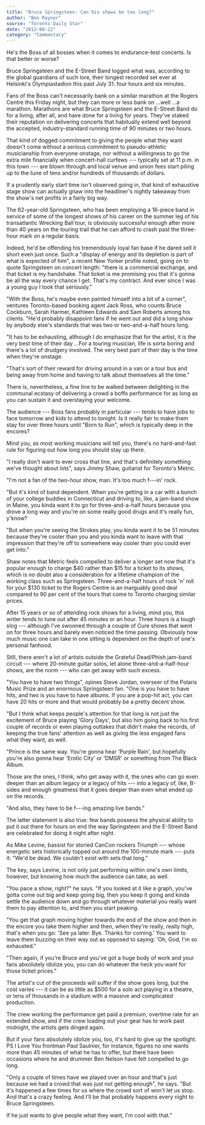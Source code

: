 ```yaml
---
title: "Bruce Springsteen: Can his shows be too long?"
author: "Ben Rayner"
source: "Toronto Daily Star"
date: "2012-08-22"
category: "Commentary"
---
```


He's the Boss of all bosses when it comes to endurance-test concerts. Is that better or worse?

Bruce Springsteen and the E-Street Band logged what was, according to the global guardians of such lore, their longest recorded set ever at Helsinki's Olympiastadion this past July 31: four hours and six minutes.

Fans of the Boss can't necessarily bank on a similar marathon at the Rogers Centre this Friday night, but they can more or less bank on ...well ...a marathon. Marathons are what Bruce Springsteen and the E-Street Band do for a living, after all, and have done for a living for years. They've staked their reputation on delivering concerts that habitually extend well beyond the accepted, industry-standard running time of 90 minutes or two hours.

That kind of dogged commitment to giving the people what they want doesn't come without a serious commitment to pseudo-athletic musicianship from everyone onstage, nor without a willingness to go the extra mile financially when concert-hall curfews --- typically set at 11 p.m. in this town --- are blown through and local venue and union fees start piling up to the tune of tens and/or hundreds of thousands of dollars.

If a prudently early start time isn't observed going in, that kind of exhaustive stage show can actually gnaw into the headliner's nightly takeaway from the show's net profits in a fairly big way.

The 62-year-old Springsteen, who has been employing a 16-piece band in service of some of the longest shows of his career on the summer leg of his transatlantic Wrecking Ball tour, is obviously successful enough after more than 40 years on the touring trail that he can afford to crash past the three- hour mark on a regular basis.

Indeed, he'd be offending his tremendously loyal fan base if he dared sell it short even just once. Such a "display of energy and its depletion is part of what is expected of him", a recent New Yorker profile noted, going on to quote Springsteen on concert length: "there is a commercial exchange, and that ticket is my handshake. That ticket is me promising you that it's gonna be all the way every chance I get. That's my contract. And ever since I was a young guy I took that seriously."

"With the Boss, he's maybe even painted himself into a bit of a corner", ventures Toronto-based booking agent Jack Ross, who counts Bruce Cockburn, Sarah Harmer, Kathleen Edwards and Sam Roberts among his clients. "He'd probably disappoint fans if he went out and did a long show by anybody else's standards that was two or two-and-a-half hours long.

"It has to be exhausting, although I do emphasize that for the artist, it is the very best time of their day ...For a touring musician, life is sorta boring and there's a lot of drudgery involved. The very best part of their day is the time when they're onstage.

"That's sort of their reward for driving around in a van or a tour bus and being away from home and having to talk about themselves all the time."

There is, nevertheless, a fine line to be walked between delighting in the communal ecstasy of delivering a crowd a boffo performance for as long as you can sustain it and overstaying your welcome.

The audience --- Boss fans probably in particular --- tends to have jobs to face tomorrow and kids to attend to tonight. Is it really fair to make them stay for over three hours until "Born to Run", which is typically deep in the encores?

Mind you, as most working musicians will tell you, there's no hard-and-fast rule for figuring out how long you should stay up there.

"I really don't want to ever cross that line, and that's definitely something we've thought about lots", says Jimmy Shaw, guitarist for Toronto's Metric.

"I'm not a fan of the two-hour show, man. It's too much f---in' rock.

"But it's kind of band dependent. When you're getting in a car with a bunch of your college buddies in Connecticut and driving to, like, a jam-band show in Maine, you kinda want it to go for three-and-a-half hours because you drove a long way and you're on some really good drugs and it's really fun, y'know?

"But when you're seeing the Strokes play, you kinda want it to be 51 minutes because they're cooler than you and you kinda want to leave with that impression that they're off to somewhere way cooler than you could ever get into."

Shaw notes that Metric feels compelled to deliver a longer set now that it's popular enough to charge $40 rather than $15 for a ticket to its shows, which is no doubt also a consideration for a lifetime champion of the working class such as Springsteen. Three-and-a-half hours of rock 'n' roll for your $130 ticket to the Rogers Centre is an inarguably good deal compared to 90 per cent of the tours that come to Toronto charging similar prices.

After 15 years or so of attending rock shows for a living, mind you, this writer tends to tune out after 45 minutes or an hour. Three hours is a tough slog --- although I've swooned through a couple of Cure shows that went on for three hours and barely even noticed the time passing. Obviously how much music one can take in one sitting is dependent on the depth of one's personal fanhood.

Still, there aren't a lot of artists outside the Grateful Dead/Phish jam-band circuit --- where 20-minute guitar solos, let alone three-and-a-half-hour shows, are the norm --- who can get away with such excess.

"You have to have two things", opines Steve Jordan, overseer of the Polaris Music Prize and an enormous Springsteen fan. "One is you have to have hits, and two is you have to have albums. If you are a pop-hit act, you can have 20 hits or more and that would probably be a pretty decent show.

"But I think what keeps people's attention for that long is not just the excitement of Bruce playing 'Glory Days', but also him going back to his first couple of records or even playing outtakes that didn't make the records, of keeping the true fans' attention as well as giving the less engaged fans what they want, as well.

"Prince is the same way. You're gonna hear 'Purple Rain', but hopefully you're also gonna hear 'Erotic City' or 'DMSR' or something from The Black Album.

Those are the ones, I think, who get away with it, the ones who can go even deeper than an album legacy or a legacy of hits --- into a legacy of, like, B-sides and enough greatness that it goes deeper than even what ended up on the records.

"And also, they have to be f---ing amazing live bands."

The latter statement is also true: few bands possess the physical ability to put it out there for hours on end the way Springsteen and the E-Street Band are celebrated for doing it night after night.

As Mike Levine, bassist for storied CanCon rockers Triumph --- whose energetic sets historically topped out around the 100-minute mark --- puts it: "We'd be dead. We couldn't exist with sets that long."

The key, says Levine, is not only just performing within one's own limits, however, but knowing how much the audience can take, as well.

"You pace a show, right?" he says. "If you looked at it like a graph, you've gotta come out big and keep going big, then you keep it going and kinda settle the audience down and go through whatever material you really want them to pay attention to, and then you start peaking.

"You get that graph moving higher towards the end of the show and then in the encore you take them higher and then, when they're really, really high, that's when you go: 'See ya later. Bye. Thanks for coming.' You want to leave them buzzing on their way out as opposed to saying: 'Oh, God, I'm so exhausted."

"Then again, if you're Bruce and you've got a huge body of work and your fans absolutely idolize you, you can do whatever the heck you want for those ticket prices."

The artist's cut of the proceeds will suffer if the show goes long, but the cost varies --- it can be as little as $500 for a solo act playing in a theatre, or tens of thousands in a stadium with a massive and complicated production.

The crew working the performance get paid a premium, overtime rate for an extended show, and if the crew loading out your gear has to work past midnight, the artists gets dinged again.

But if your fans absolutely idolize you, too, it's hard to give up the spotlight. PS I Love You frontman Paul Saulnier, for instance, figures no one wants more than 45 minutes of what he has to offer, but there have been occasions where he and drummer Ben Nelson have felt compelled to go long.

"Only a couple of times have we played over an hour and that's just because we had a crowd that was just not getting enough", he says. "But it's happened a few times for us where the crowd sort of won't let us stop. And that's a crazy feeling. And I'll be that probably happens every night to Bruce Springsteen.

If he just wants to give people what they want, I'm cool with that."
